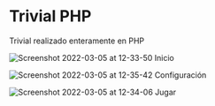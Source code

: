 # Trivial PHP
 Trivial realizado enteramente en PHP
 
![Screenshot 2022-03-05 at 12-33-50 Inicio](https://user-images.githubusercontent.com/60386407/156881276-3d09bd18-95c0-47c6-9aff-bef2731ad650.png)

![Screenshot 2022-03-05 at 12-35-42 Configuración](https://user-images.githubusercontent.com/60386407/156881292-c157f776-d38e-49e0-9e18-8af2a6832d3f.png)

![Screenshot 2022-03-05 at 12-34-06 Jugar](https://user-images.githubusercontent.com/60386407/156881295-ec69a714-9f4a-4dde-9394-067f703c4f87.png)
